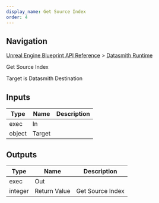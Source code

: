 ```yaml
---
display_name: Get Source Index
order: 4
---
```

## Navigation

[Unreal Engine Blueprint API Reference](https://dev.epicgames.com/documentation/en-us/unreal-engine/BlueprintAPI) > [Datasmith Runtime](https://dev.epicgames.com/documentation/en-us/unreal-engine/BlueprintAPI/DatasmithRuntime)

Get Source Index

Target is Datasmith Destination

## Inputs

| Type | Name | Description |
| --- | --- | --- |
| exec | In |  |
| object | Target |  |

## Outputs

| Type | Name | Description |
| --- | --- | --- |
| exec | Out |  |
| integer | Return Value | Get Source Index |
